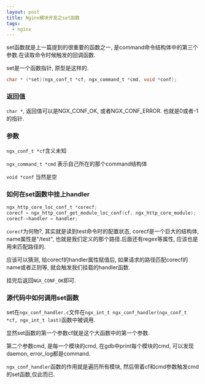 ```yaml
---
layout: post
title: Nginx模块开发之set函数
tags:
  - nginx
---
```


set函数就是上一篇提到的很重要的函数之一, 是command命令结构体中的第三个参数.在读取命令时候触发的回调函数.

set是一个函数指针, 原型是这样的.

```c
char * (*set)(ngx_conf_t *cf, ngx_command_t *cmd, void *conf);
```

### 返回值

`char *`, 返回值可以是NGX_CONF_OK, 或者NGX_CONF_ERROR. 也就是0或者-1的指针.

### 参数

`ngx_conf_t *cf`含义未知

`ngx_command_t *cmd` 表示自己所在的那个command结构体

`void *conf` 当然是空

### 如何在set函数中挂上handler

```c
ngx_http_core_loc_conf_t *corecf;
corecf = ngx_http_conf_get_module_loc_conf(cf, ngx_http_core_module);
corecf->handler = handler;
```
`corecf`为何物?, 其实就是读到test命令时的配置状态, corecf是一个巨大的结构体, name属性是"/test", 也就是我们定义的那个路径.后面还有regex等属性, 应该也是用来匹配路径的.

应该可以猜测, 给corecf的handler属性赋值后, 如果请求的路径匹配corecf的name或者正则等, 就会触发我们挂载的handler函数.

挂完后返回`NGX_CONF_OK`即可.

### 源代码中如何调用set函数

set在`ngx_conf_handler.c`文件在`ngx_int_t ngx_conf_handler(ngx_conf_t *cf, ngx_int_t last)`函数中被调用.

显然set函数的第一个参数cf就是这个大函数中的第一个参数.

第二个参数cmd, 是每一个模块的cmd, 在gdb中print每个模块的cmd, 可以发现daemon, error_log都是command.

`ngx_conf_handler`函数的作用就是遍历所有模块, 然后带着cf和cmd参数触发cmd的set函数,仅此而已.




